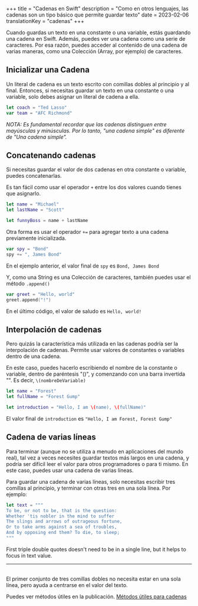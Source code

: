 +++
title = "Cadenas en Swift"
description = "Como en otros lenguajes, las cadenas son un tipo básico que permite guardar texto"
date = 2023-02-06
translationKey = "cadenas"
+++

Cuando guardas un texto en una constante o una variable, estás guardando una cadena en Swift. Además, puedes ver una cadena como una serie de caracteres. Por esa razón, puedes acceder al contenido de una cadena de varias maneras, como una Colección (Array, por ejemplo) de caracteres.

## Inicializar una Cadena
Un literal de cadena es un texto escrito con comillas dobles al principio y al final. Entonces, si necesitas guardar un texto en una constante o una variable, solo debes asignar un literal de cadena a ella.
```swift
let coach = "Ted Lasso"
var team = "AFC Richmond"
```
*NOTA: Es fundamental recordar que las cadenas distinguen entre mayúsculas y minúsculas. Por lo tanto, "una cadena simple" es diferente de "Una cadena simple".*

## Concatenando cadenas
Si necesitas guardar el valor de dos cadenas en otra constante o variable, puedes concatenarlas.

Es tan fácil como usar el operador `+` entre los dos valores cuando tienes que asignarlo.

```swift
let name = "Michael"
let lastName = "Scott"

let funnyBoss = name + lastName
```

Otra forma es usar el operador `+=` para agregar texto a una cadena previamente inicializada.
```swift
var spy = "Bond"
spy += ", James Bond"
```
En el ejemplo anterior, el valor final de `spy` es `Bond, James Bond`

Y, como una String es una Colección de caracteres, también puedes usar el método `.append()`
```swift
var greet = "Hello, world"
greet.append("!")
```
En el último código, el valor de saludo es `Hello, world!`

## Interpolación de cadenas
Pero quizás la característica más utilizada en las cadenas podría ser la interpolación de cadenas. Permite usar valores de constantes o variables dentro de una cadena.

En este caso, puedes hacerlo escribiendo el nombre de la constante o variable, dentro de paréntesis "()", y comenzando con una barra invertida "\". Es decir, `\(nombreDeVariable)`

```swift
let name = "Forest"
let fullName = "Forest Gump"

let introduction = "Hello, I am \(name), \(fullName)"
```
El valor final de `introduction` es `"Hello, I am Forest, Forest Gump"`

## Cadena de varias líneas
Para terminar (aunque no se utiliza a menudo en aplicaciones del mundo real), tal vez a veces necesites guardar textos más largos en una cadena, y podría ser difícil leer el valor para otros programadores o para ti mismo. En este caso, puedes usar una cadena de varias líneas.

Para guardar una cadena de varias líneas, solo necesitas escribir tres comillas al principio, y terminar con otras tres en una sola línea. Por ejemplo:

```swift
let text = """
To be, or not to be, that is the question:
Whether 'tis nobler in the mind to suffer
The slings and arrows of outrageous fortune,
Or to take arms against a sea of troubles,
And by opposing end them? To die, to sleep;
"""
```

First triple double quotes doesn't need to be in a single line, but it helps to focus in text value.

***
<br/>
El primer conjunto de tres comillas dobles no necesita estar en una sola línea, pero ayuda a centrarse en el valor del texto.

Puedes ver métodos útiles en la publicación. [Métodos útiles para cadenas](../metodos-utiles-cadenas-swift)
